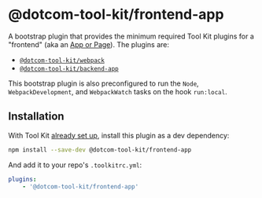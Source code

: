 # @dotcom-tool-kit/frontend-app

A bootstrap plugin that provides the minimum required Tool Kit plugins for a "frontend" (aka an [App or Page](https://github.com/Financial-Times/next/wiki/Naming-Conventions#apps)). The plugins are:

- [`@dotcom-tool-kit/webpack`](https://github.com/Financial-Times/dotcom-tool-kit/tree/main/plugins/webpack)
- [`@dotcom-tool-kit/backend-app`](https://github.com/Financial-Times/dotcom-tool-kit/tree/main/plugins/backend-app)

This bootstrap plugin is also preconfigured to run the `Node`, `WebpackDevelopment`, and `WebpackWatch` tasks on the hook `run:local`.

## Installation

With Tool Kit [already set up](https://github.com/financial-times/dotcom-tool-kit#installing-and-using-tool-kit), install this plugin as a dev dependency:

```sh
npm install --save-dev @dotcom-tool-kit/frontend-app
```

And add it to your repo's `.toolkitrc.yml`:

```yaml
plugins:
    - '@dotcom-tool-kit/frontend-app'
```
